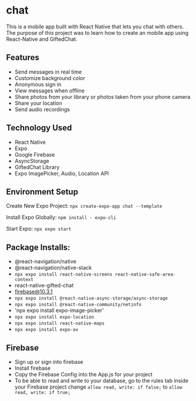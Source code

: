 # chat

This is a mobile app built with React Native that lets you chat with others. The purpose of this project was to learn how to create an mobile app using React-Native and GiftedChat.

## Features

- Send messages in real time
- Customize background color
- Anonymous sign in
- View messages when offline
- Share photos from your library or photos taken from your phone camera
- Share your location
- Send audio recordings

## Technology Used

- React Native
- Expo
- Google Firebase
- AsyncStorage
- GiftedChat Library
- Expo ImagePicker, Audio, Location API

## Environment Setup

Create New Expo Project:
`npx create-expo-app chat --template`

Install Expo Globally:
`npm install - expo-cli`

Start Expo:
`npx expo start`

## Package Installs:

- @react-navigation/native
- @react-navigation/native-stack
- `npx expo install react-native-screens react-native-safe-area-context`
- react-native-gifted-chat
- firebase@10.3.1
- `npx expo install @react-native-async-storage/async-storage `
- `npx expo install @react-native-community/netinfo`
- 'npx expo install expo-image-picker'
- `npx expo install expo-location`
- `npx expo install react-native-maps`
- `npx expo install expo-av`

## Firebase

- Sign up or sign into firebase
- Install firebase
- Copy the Firebase Config into the App.js for your project
- To be able to read and write to your database, go to the rules tab inside your Firebase project change `allow read, write: if false;` to `allow read, write: if true;`
